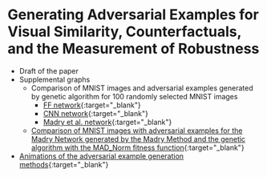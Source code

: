 # Generating Adversarial Examples for Visual Similarity, Counterfactuals, and the Measurement of Robustness

- Draft of the paper
- Supplemental graphs
  - Comparison of MNIST images and adversarial examples generated by genetic algorithm for 100 randomly selected MNIST images
    - [FF network](./figures/FF100.jpg){:target="_blank"}
	- [CNN network](./figures/CNN100.jpg){:target="_blank"}
	- [Madry et al. network](./figures/Madry100.jpg){:target="_blank"}
  - [Comparison of MNIST images with adversarial examples for the Madry Network generated by the Madry Method and the genetic algorithm with the MAD_Norm fitness function](./figures/madry-pgd-compare100.jpg){:target="_blank"}
- [Animations of the adversarial example generation methods](./animation/anim.html){:target="_blank"}
<!--  - [Madry et al. PGD Method](./madry_animation/madry_animation.html){:target="_blank"}
  - [Genetic algorithm with MAD_Norm fitness function](./ga_animation/ga_animation.html){:target="_blank"} -->